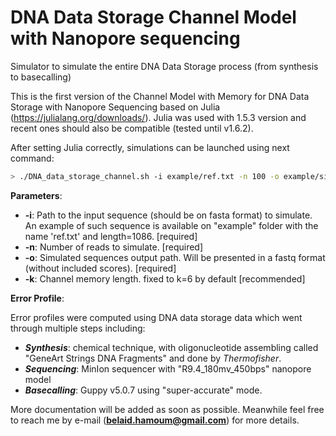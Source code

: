# DNA Data Storage Channel Model with Nanopore sequencing

Simulator to simulate the entire DNA Data Storage process (from synthesis to basecalling)

This is the first version of the Channel Model with Memory for DNA Data Storage with Nanopore Sequencing based on Julia (https://julialang.org/downloads/).
Julia was used with 1.5.3 version and recent ones should also be compatible (tested until v1.6.2).

After setting Julia correctly, simulations can be launched using next command:
```sh
> ./DNA_data_storage_channel.sh -i example/ref.txt -n 100 -o example/sim.fastq -k 6
```	
**Parameters**:

 * **-i**:  Path to the input sequence (should be on fasta format) to simulate. An example of such sequence is available on "example" folder with the name 'ref.txt' and length=1086. [required]
 * **-n**:  Number of reads to simulate. [required]
 * **-o**:  Simulated sequences output path. Will be presented in a fastq format (without included scores). [required]
 * **-k**:  Channel memory length.  fixed to k=6 by default [recommended]

**Error Profile**:

Error profiles were computed using DNA data storage data which went through multiple steps including:
* **_Synthesis_**: chemical technique, with oligonucleotide assembling  called "GeneArt Strings DNA Fragments" and done by *Thermofisher*.
* **_Sequencing_**: MinIon sequencer with "R9.4_180mv_450bps" nanopore model  
* **_Basecalling_**: Guppy v5.0.7 using "super-accurate" mode. 


More documentation will be added as soon as possible. Meanwhile feel free to reach me by e-mail (**belaid.hamoum@gmail.com**) for more details.
